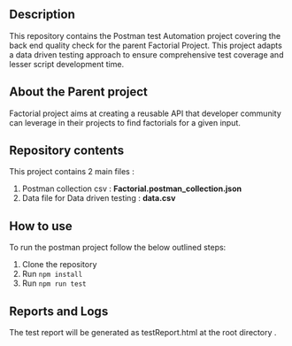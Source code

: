 ## Description

This repository contains the Postman test Automation project covering the back end quality check for the parent Factorial Project.  This project adapts a data driven testing approach to ensure comprehensive test coverage and lesser script development time. 

## About the Parent project

Factorial project aims at creating a reusable API that developer community can leverage in their projects to find factorials for a given input.  

## Repository contents

This project contains 2 main files :

 1. Postman collection csv : **Factorial.postman_collection.json**
 2. Data file for Data driven testing : **data.csv**

## How to use

To run the postman project follow the below outlined steps:

 1. Clone the repository
 2. Run `npm install`
 3. Run `npm run test`

## Reports and Logs

The test report will be generated as testReport.html at the root directory .

